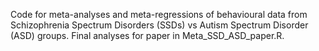 Code for meta-analyses and meta-regressions of behavioural data from Schizophrenia Spectrum Disorders (SSDs) vs Autism Spectrum Disorder (ASD) groups.
Final analyses for paper in Meta_SSD_ASD_paper.R.
